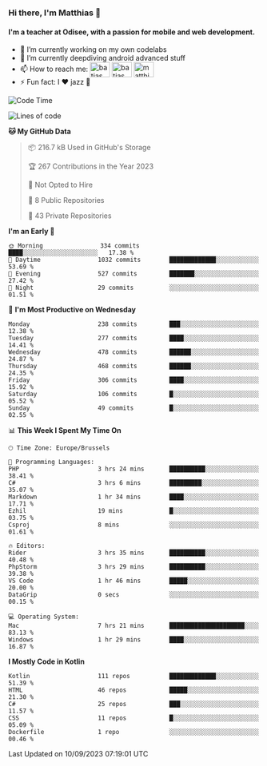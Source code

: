 ### Hi there, I'm Matthias 👋

#### I'm a teacher at Odisee, with a passion for mobile and web development.

- 🔭 I’m currently working on my own codelabs
- 🌱 I’m currently deepdiving android advanced stuff
- 📫 How to reach me: <a href="https://dev.to/batjas" target="_blank"><img align="center" src="https://raw.githubusercontent.com/rahuldkjain/github-profile-readme-generator/master/src/images/icons/Social/devto.svg" alt="batjas" height="30" width="40" /></a>
<a href="https://twitter.com/batjas" target="_blank"><img align="center" src="https://raw.githubusercontent.com/rahuldkjain/github-profile-readme-generator/master/src/images/icons/Social/twitter.svg" alt="batjas" height="30" width="40" /></a>
<a href="https://linkedin.com/in/matthiasdruwé" target="_blank"><img align="center" src="https://raw.githubusercontent.com/rahuldkjain/github-profile-readme-generator/master/src/images/icons/Social/linked-in-alt.svg" alt="matthiasdruwé" height="30" width="40" /></a>
- ⚡ Fun fact: I ❤ jazz 🎷


<!--START_SECTION:waka-->
![Code Time](http://img.shields.io/badge/Code%20Time-844%20hrs%2025%20mins-blue)

![Lines of code](https://img.shields.io/badge/From%20Hello%20World%20I%27ve%20Written-2.3%20million%20lines%20of%20code-blue)

**🐱 My GitHub Data** 

> 📦 216.7 kB Used in GitHub's Storage 
 > 
> 🏆 267 Contributions in the Year 2023
 > 
> 🚫 Not Opted to Hire
 > 
> 📜 8 Public Repositories 
 > 
> 🔑 43 Private Repositories 
 > 
**I'm an Early 🐤** 

```text
🌞 Morning                334 commits         ████░░░░░░░░░░░░░░░░░░░░░   17.38 % 
🌆 Daytime                1032 commits        █████████████░░░░░░░░░░░░   53.69 % 
🌃 Evening                527 commits         ███████░░░░░░░░░░░░░░░░░░   27.42 % 
🌙 Night                  29 commits          ░░░░░░░░░░░░░░░░░░░░░░░░░   01.51 % 
```
📅 **I'm Most Productive on Wednesday** 

```text
Monday                   238 commits         ███░░░░░░░░░░░░░░░░░░░░░░   12.38 % 
Tuesday                  277 commits         ████░░░░░░░░░░░░░░░░░░░░░   14.41 % 
Wednesday                478 commits         ██████░░░░░░░░░░░░░░░░░░░   24.87 % 
Thursday                 468 commits         ██████░░░░░░░░░░░░░░░░░░░   24.35 % 
Friday                   306 commits         ████░░░░░░░░░░░░░░░░░░░░░   15.92 % 
Saturday                 106 commits         █░░░░░░░░░░░░░░░░░░░░░░░░   05.52 % 
Sunday                   49 commits          █░░░░░░░░░░░░░░░░░░░░░░░░   02.55 % 
```


📊 **This Week I Spent My Time On** 

```text
🕑︎ Time Zone: Europe/Brussels

💬 Programming Languages: 
PHP                      3 hrs 24 mins       ██████████░░░░░░░░░░░░░░░   38.41 % 
C#                       3 hrs 6 mins        █████████░░░░░░░░░░░░░░░░   35.07 % 
Markdown                 1 hr 34 mins        ████░░░░░░░░░░░░░░░░░░░░░   17.71 % 
Ezhil                    19 mins             █░░░░░░░░░░░░░░░░░░░░░░░░   03.75 % 
Csproj                   8 mins              ░░░░░░░░░░░░░░░░░░░░░░░░░   01.61 % 

🔥 Editors: 
Rider                    3 hrs 35 mins       ██████████░░░░░░░░░░░░░░░   40.48 % 
PhpStorm                 3 hrs 29 mins       ██████████░░░░░░░░░░░░░░░   39.38 % 
VS Code                  1 hr 46 mins        █████░░░░░░░░░░░░░░░░░░░░   20.00 % 
DataGrip                 0 secs              ░░░░░░░░░░░░░░░░░░░░░░░░░   00.15 % 

💻 Operating System: 
Mac                      7 hrs 21 mins       █████████████████████░░░░   83.13 % 
Windows                  1 hr 29 mins        ████░░░░░░░░░░░░░░░░░░░░░   16.87 % 
```

**I Mostly Code in Kotlin** 

```text
Kotlin                   111 repos           █████████████░░░░░░░░░░░░   51.39 % 
HTML                     46 repos            █████░░░░░░░░░░░░░░░░░░░░   21.30 % 
C#                       25 repos            ███░░░░░░░░░░░░░░░░░░░░░░   11.57 % 
CSS                      11 repos            █░░░░░░░░░░░░░░░░░░░░░░░░   05.09 % 
Dockerfile               1 repo              ░░░░░░░░░░░░░░░░░░░░░░░░░   00.46 % 
```




 Last Updated on 10/09/2023 07:19:01 UTC
<!--END_SECTION:waka-->
